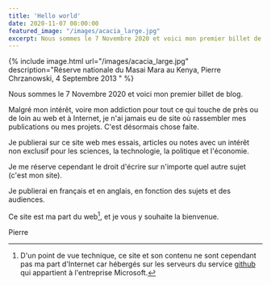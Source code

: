 ```yaml
---
title: 'Hello world'
date: 2020-11-07 00:00:00
featured_image: "/images/acacia_large.jpg"
excerpt: Nous sommes le 7 Novembre 2020 et voici mon premier billet de blog.
---
```


{% include image.html url="/images/acacia_large.jpg" description="Réserve nationale du Masai Mara au Kenya, Pierre Chrzanowski, 4 Septembre 2013 " %}

Nous sommes le 7 Novembre 2020 et voici mon premier billet de blog.

Malgré mon intérêt, voire mon addiction pour tout ce qui touche de près ou de loin au web et à Internet, je n'ai jamais eu de site où rassembler mes publications ou mes projets. C'est désormais chose faite.

Je publierai sur ce site web mes essais, articles ou notes avec un intérêt non exclusif pour les sciences, la technologie, la politique et l'économie. 

Je me réserve cependant le droit d'écrire sur n'importe quel autre sujet (c'est mon site).

Je publierai en français et en anglais, en fonction des sujets et des audiences.

Ce site est ma part du web[^1], et je vous y souhaite la bienvenue.

Pierre

[^1]: D'un point de vue technique, ce site et son contenu ne sont cependant pas ma part d'Internet car hébergés sur les serveurs du service [github](https://github.com/pzwsk/pzwsk.eu) qui appartient à l'entreprise Microsoft.